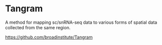 # Tangram
A method for mapping sc/snRNA-seq data to various forms of spatial data collected from the same region. 


https://github.com/broadinstitute/Tangram

